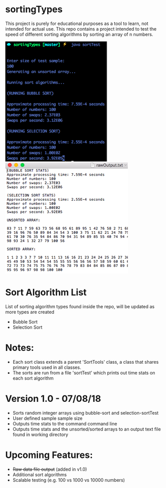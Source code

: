 # sortingTypes

This project is purely for educational purposes as a tool to learn, not intended for actual use.
This repo contains a project intended to test the speed of different sorting algorithms by sorting an array of n numbers.

![Command Line](/screenshots/screenshot1.png)
![Output File](screenshots/screenshot2.png)

# Sort Algorithm List
List of sorting algorithm types found inside the repo, will be updated as more types are created
- Bubble Sort
- Selection Sort

# Notes:
 - Each sort class extends a parent 'SortTools' class, a class that shares primary tools used in all classes.
 - The sorts are run from a file 'sortTest' which prints out time stats on each sort algorithm

# Version 1.0 - 07/08/18
 - Sorts random integer arrays using bubble-sort and selection-sortTest
 - User defined sample sample size
 - Outputs time stats to the command command line
 - Outputs time stats and the unsorted/sorted arrays to an output text file found in working directory

# Upcoming Features:
 - ~~Raw data file output~~ (added in v1.0)
 - Additional sort algorithms
 - Scalable testing (e.g. 100 vs 1000 vs 10000 numbers)
